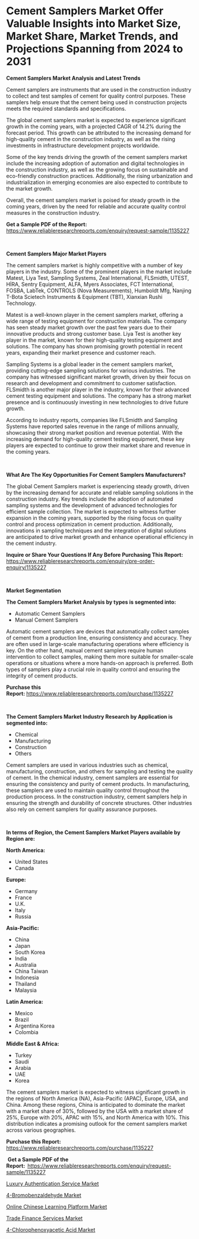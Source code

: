 <p><h1>Cement Samplers Market Offer Valuable Insights into Market Size, Market Share, Market Trends, and Projections Spanning from 2024 to 2031</h1></p><p><strong>Cement Samplers Market Analysis and Latest Trends</strong></p>
<p><p>Cement samplers are instruments that are used in the construction industry to collect and test samples of cement for quality control purposes. These samplers help ensure that the cement being used in construction projects meets the required standards and specifications.</p><p>The global cement samplers market is expected to experience significant growth in the coming years, with a projected CAGR of 14.2% during the forecast period. This growth can be attributed to the increasing demand for high-quality cement in the construction industry, as well as the rising investments in infrastructure development projects worldwide.</p><p>Some of the key trends driving the growth of the cement samplers market include the increasing adoption of automation and digital technologies in the construction industry, as well as the growing focus on sustainable and eco-friendly construction practices. Additionally, the rising urbanization and industrialization in emerging economies are also expected to contribute to the market growth.</p><p>Overall, the cement samplers market is poised for steady growth in the coming years, driven by the need for reliable and accurate quality control measures in the construction industry.</p></p>
<p><strong>Get a Sample PDF of the Report:&nbsp;</strong> <a href="https://www.reliableresearchreports.com/enquiry/request-sample/1135227">https://www.reliableresearchreports.com/enquiry/request-sample/1135227</a></p>
<p>&nbsp;</p>
<p><strong>Cement Samplers Major Market Players</strong></p>
<p><p>The cement samplers market is highly competitive with a number of key players in the industry. Some of the prominent players in the market include Matest, Liya Test, Sampling Systems, Zeal International, FLSmidth, UTEST, HİRA, Sentry Equipment, ALFA, Myers Associates, FCT International, FOSBA, LabTek, CONTROLS (Nova Measurements), Humboldt Mfg, Nanjing T-Bota Scietech Instruments & Equipment (TBT), Xianxian Rushi Technology.</p><p>Matest is a well-known player in the cement samplers market, offering a wide range of testing equipment for construction materials. The company has seen steady market growth over the past few years due to their innovative products and strong customer base. Liya Test is another key player in the market, known for their high-quality testing equipment and solutions. The company has shown promising growth potential in recent years, expanding their market presence and customer reach.</p><p>Sampling Systems is a global leader in the cement samplers market, providing cutting-edge sampling solutions for various industries. The company has witnessed significant market growth, driven by their focus on research and development and commitment to customer satisfaction. FLSmidth is another major player in the industry, known for their advanced cement testing equipment and solutions. The company has a strong market presence and is continuously investing in new technologies to drive future growth.</p><p>According to industry reports, companies like FLSmidth and Sampling Systems have reported sales revenue in the range of millions annually, showcasing their strong market position and revenue potential. With the increasing demand for high-quality cement testing equipment, these key players are expected to continue to grow their market share and revenue in the coming years.</p></p>
<p>&nbsp;</p>
<p><strong>What Are The Key Opportunities For Cement Samplers Manufacturers?</strong></p>
<p><p>The global Cement Samplers market is experiencing steady growth, driven by the increasing demand for accurate and reliable sampling solutions in the construction industry. Key trends include the adoption of automated sampling systems and the development of advanced technologies for efficient sample collection. The market is expected to witness further expansion in the coming years, supported by the rising focus on quality control and process optimization in cement production. Additionally, innovations in sampling techniques and the integration of digital solutions are anticipated to drive market growth and enhance operational efficiency in the cement industry.</p></p>
<p><strong>Inquire or Share Your Questions If Any Before Purchasing This Report:</strong> <a href="https://www.reliableresearchreports.com/enquiry/pre-order-enquiry/1135227">https://www.reliableresearchreports.com/enquiry/pre-order-enquiry/1135227</a></p>
<p>&nbsp;</p>
<p><strong>Market Segmentation</strong></p>
<p><strong>The Cement Samplers Market Analysis by types is segmented into:</strong></p>
<p><ul><li>Automatic Cement Samplers</li><li>Manual Cement Samplers</li></ul></p>
<p><p>Automatic cement samplers are devices that automatically collect samples of cement from a production line, ensuring consistency and accuracy. They are often used in large-scale manufacturing operations where efficiency is key. On the other hand, manual cement samplers require human intervention to collect samples, making them more suitable for smaller-scale operations or situations where a more hands-on approach is preferred. Both types of samplers play a crucial role in quality control and ensuring the integrity of cement products.</p></p>
<p><strong>Purchase this Report:&nbsp;</strong><a href="https://www.reliableresearchreports.com/purchase/1135227">https://www.reliableresearchreports.com/purchase/1135227</a></p>
<p>&nbsp;</p>
<p><strong>The Cement Samplers Market Industry Research by Application is segmented into:</strong></p>
<p><ul><li>Chemical</li><li>Manufacturing</li><li>Construction</li><li>Others</li></ul></p>
<p><p>Cement samplers are used in various industries such as chemical, manufacturing, construction, and others for sampling and testing the quality of cement. In the chemical industry, cement samplers are essential for ensuring the consistency and purity of cement products. In manufacturing, these samplers are used to maintain quality control throughout the production process. In the construction industry, cement samplers help in ensuring the strength and durability of concrete structures. Other industries also rely on cement samplers for quality assurance purposes.</p></p>
<p>&nbsp;</p>
<p><strong>In terms of Region, the Cement Samplers Market Players available by Region are:</strong></p>
<p>
    <p> <strong> North America: </strong>
        <ul>
            <li>United States</li>
            <li>Canada</li>
        </ul>
        </p> 
    <p> <strong> Europe: </strong>
        <ul>
            <li>Germany</li>
            <li>France</li>
            <li>U.K.</li>
            <li>Italy</li>
            <li>Russia</li>
        </ul>
        </p> 
    <p> <strong> Asia-Pacific: </strong>
        <ul>
            <li>China</li>
            <li>Japan</li>
            <li>South Korea</li>
            <li>India</li>
            <li>Australia</li>
            <li>China Taiwan</li>
            <li>Indonesia</li>
            <li>Thailand</li>
            <li>Malaysia</li>
        </ul>
        </p> 
    <p> <strong> Latin America: </strong>
        <ul>
            <li>Mexico</li>
            <li>Brazil</li>
            <li>Argentina Korea</li>
            <li>Colombia</li>
        </ul>
        </p> 
    <p> <strong> Middle East & Africa: </strong>
        <ul>
            <li>Turkey</li>
            <li>Saudi</li>
            <li>Arabia</li>
            <li>UAE</li>
            <li>Korea</li>
        </ul>
    </p>
    </p>
<p><p>The cement samplers market is expected to witness significant growth in the regions of North America (NA), Asia-Pacific (APAC), Europe, USA, and China. Among these regions, China is anticipated to dominate the market with a market share of 30%, followed by the USA with a market share of 25%, Europe with 20%, APAC with 15%, and North America with 10%. This distribution indicates a promising outlook for the cement samplers market across various geographies.</p></p>
<p><strong>Purchase this Report: </strong><a href="https://www.reliableresearchreports.com/purchase/1135227">https://www.reliableresearchreports.com/purchase/1135227</a></p>
<p>&nbsp;<strong>Get a Sample PDF of the Report:&nbsp;&nbsp;</strong><a href="https://www.reliableresearchreports.com/enquiry/request-sample/1135227">https://www.reliableresearchreports.com/enquiry/request-sample/1135227</a></p>
<p><strong></strong></p>
<p><p><a href="https://medium.com/@harrymcgrath965/luxury-authentication-service-market-insights-into-market-cagr-market-trends-and-growth-8a859c9d6b0a">Luxury Authentication Service Market</a></p><p><a href="https://github.com/RoccoManning/Market-Research-Report-List-3/blob/main/4-bromobenzaldehyde-market.md">4-Bromobenzaldehyde Market</a></p><p><a href="https://medium.com/@harrymcgrath965/online-chinese-learning-platform-market-size-market-outlook-and-market-forecast-2024-to-2031-756bf00cefb9">Online Chinese Learning Platform Market</a></p><p><a href="https://medium.com/@harrymcgrath965/trade-finance-services-market-outlook-industry-overview-and-forecast-2024-to-2031-0fcf6de9da41">Trade Finance Services Market</a></p><p><a href="https://github.com/gulaimolin/Market-Research-Report-List-3/blob/main/4-chlorophenoxyacetic-acid-market.md">4-Chlorophenoxyacetic Acid Market</a></p></p>